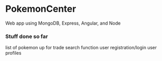 # PokemonCenter
Web app using MongoDB, Express, Angular, and Node

### Stuff done so far ###
list of pokemon up for trade
search function
user registration/login
user profiles

